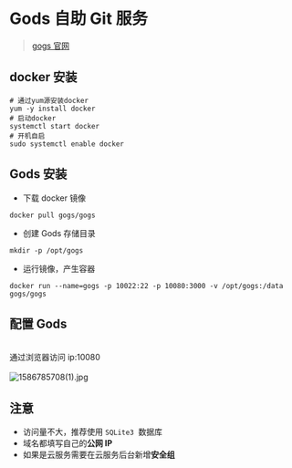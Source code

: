# Gods 自助 Git 服务


> [gogs 官网](https://gogs.io/)

<a name="lfXHa"></a>
## docker 安装
```shell
# 通过yum源安装docker
yum -y install docker
# 启动docker
systemctl start docker
# 开机自启
sudo systemctl enable docker
```


<a name="5GQPq"></a>
## Gods 安装


- 下载 docker 镜像
```shell
docker pull gogs/gogs
```


- 创建 Gods 存储目录
```shell
mkdir -p /opt/gogs
```


- 运行镜像，产生容器
```shell
docker run --name=gogs -p 10022:22 -p 10080:3000 -v /opt/gogs:/data gogs/gogs
```


<a name="cOka6"></a>
## 配置 Gods

<br />通过浏览器访问 ip:10080<br />
<br />![1586785708(1).jpg](https://cdn.nlark.com/yuque/0/2020/jpeg/124135/1586785727286-8665746a-757c-4cfa-982f-cefeff0ef1c6.jpeg#align=left&display=inline&height=910&margin=%5Bobject%20Object%5D&name=1586785708%281%29.jpg&originHeight=910&originWidth=1062&size=45980&status=done&style=none&width=1062)
<a name="bJ0Y2"></a>
## 注意

- 访问量不大，推荐使用 `SQLite3`  数据库
- 域名都填写自己的**公网 IP**
- 如果是云服务需要在云服务后台新增**安全组**
